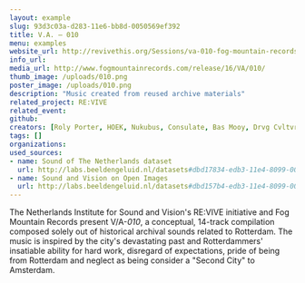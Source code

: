 ```yaml
---
layout: example
slug: 93d3c03a-d283-11e6-bb8d-0050569ef392
title: V.A. – 010
menu: examples
website_url: http://revivethis.org/Sessions/va-010-fog-mountain-records/
info_url: 
media_url: http://www.fogmountainrecords.com/release/16/VA/010/
thumb_image: /uploads/010.png
poster_image: /uploads/010.png
description: "Music created from reused archive materials"
related_project: RE:VIVE
related_event: 
github: 
creators: [Roly Porter, HOEK, Nukubus, Consulate, Bas Mooy, Drvg Cvltvre, Lemontrip, Mill Burray, Fis, Meta, BZGRL, ANIK, Oaktree, Lwa]
tags: []
organizations: 
used_sources: 
- name: Sound of The Netherlands dataset
  url: http://labs.beeldengeluid.nl/datasets#dbd17834-edb3-11e4-8099-005056a71e3a
- name: Sound and Vision on Open Images
  url: http://labs.beeldengeluid.nl/datasets#dbd157b4-edb3-11e4-8099-005056a71e3a
---
```


The Netherlands Institute for Sound and Vision's RE:VIVE initiative and Fog Mountain Records present V/A-_010_, a conceptual, 14-track compilation composed solely out of historical archival sounds related to Rotterdam. The music is inspired by the city's devastating past and Rotterdammers' insatiable ability for hard work, disregard of expectations, pride of being from Rotterdam and neglect as being consider a "Second City" to Amsterdam.
